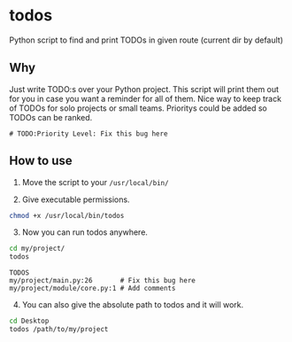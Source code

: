 # todos
Python script to find and print TODOs in given route (current dir by default)  

## Why
Just write TODO:s over your Python project. This script will print them out for you in case you want a reminder for all of them. Nice way to keep track of TODOs for solo projects or small teams. Prioritys could be added so TODOs can be ranked.  

`# TODO:Priority Level: Fix this bug here`

## How to use
1. Move the script to your `/usr/local/bin/`

2. Give executable permissions.  

```bash
chmod +x /usr/local/bin/todos
```  


3. Now you can run todos anywhere.

```bash
cd my/project/
todos
```  

```
TODOS
my/project/main.py:26       # Fix this bug here
my/project/module/core.py:1 # Add comments
```

4. You can also give the absolute path to todos and it will work.
```bash
cd Desktop
todos /path/to/my/project
```  

